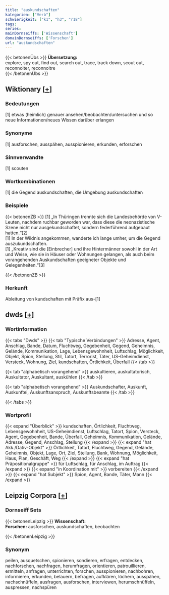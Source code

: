 ```yaml
---
title: "auskundschaften"
kategorien: ["Verb"]
schwierigkeit: ["k1", "h3", "r18"]
tags:
series:
mainDornseiffs: ['Wissenschaft']
domainDornseiffs: ['Forschen']
url: "auskundschaften"
---
```


{{< betonenÜbs >}}
**Übersetzung:**  
explore, spy out, find out, search out, trace, track down, scout out, reconnoiter, reconnoitre  
{{< /betonenÜbs >}}

## Wiktionary [[+](https://de.wiktionary.org/wiki/auskundschaften)]

### Bedeutungen
[1] etwas (heimlich) genauer ansehen/beobachten/untersuchen und so neue Informationen/neues Wissen darüber erlangen  

### Synonyme
[1] ausforschen, ausspähen, ausspionieren, erkunden, erforschen  

### Sinnverwandte
[1] scouten  

### Wortkombinationen
[1] die Gegend auskundschaften, die Umgebung auskundschaften  

### Beispiele
{{< betonenZB >}}
[1] „In Thüringen trennte sich die Landesbehörde von V-Leuten, nachdem ruchbar geworden war, dass diese die neonazistische Szene nicht nur ausgekundschaftet, sondern federführend aufgebaut hatten.“[2]  
[1] In der Wildnis angekommen, wanderte ich lange umher, um die Gegend auszukundschaften.  
[1] „Kreativ sind die [Einbrecher] und ihre Hintermänner sowohl in der Art und Weise, wie sie in Häuser oder Wohnungen gelangen, als auch beim vorangehenden Auskundschaften geeigneter Objekte und Gelegenheiten.“[3]  

{{< /betonenZB >}}
### Herkunft
Ableitung von kundschaften mit Präfix aus-[1]  



## dwds [[+](https://www.dwds.de/wb/auskundschaften)]

### Wortinformation
{{< tabs "Dwds" >}}
{{< tab "Typische Verbindungen" >}}
Adresse, Agent, Anschlag, Bande, Datum, Fluchtweg, Gegebenheit, Gegend, Geheimnis, Gelände, Kommunikation, Lage, Lebensgewohnheit, Luftschlag, Möglichkeit, Objekt, Spion, Stellung, Stil, Tatort, Terrorist, Täter, US-Geheimdienst, Versteck, Wohnung, Ziel, kundschaften, Örtlichkeit, Überfall
{{< /tab >}}

{{< tab "alphabetisch vorangehend" >}}
auskultieren, auskultatorisch, Auskultator, Auskultant, auskühlen
{{< /tab >}}

{{< tab "alphabetisch vorangehend" >}}
Auskundschafter, Auskunft, Auskunftei, Auskunftsanspruch, Auskunftsbeamte
{{< /tab >}}

{{< /tabs >}}

### Wortprofil
{{< expand "Überblick" >}} kundschaften, Örtlichkeit, Fluchtweg, Lebensgewohnheit, US-Geheimdienst, Luftschlag, Tatort, Spion, Versteck, Agent, Gegebenheit, Bande, Überfall, Geheimnis, Kommunikation, Gelände, Adresse, Gegend, Anschlag, Stellung {{< /expand >}}
{{< expand "hat Akk./Dativ-Objekt" >}} Örtlichkeit, Tatort, Fluchtweg, Gegend, Gelände, Geheimnis, Objekt, Lage, Ort, Ziel, Stellung, Bank, Wohnung, Möglichkeit, Haus, Plan, Geschäft, Weg {{< /expand >}}
{{< expand "hat Präpositionalgruppe" >}} für Luftschlag, für Anschlag, im Auftrag {{< /expand >}}
{{< expand "in Koordination mit" >}} vorbereiten {{< /expand >}}
{{< expand "hat Subjekt" >}} Spion, Agent, Bande, Täter, Mann {{< /expand >}}

## Leipzig Corpora [[+](https://corpora.uni-leipzig.de/en/res?word=auskundschaften&corpusId=deu_newscrawl-public_2018)]

### Dornseiff Sets
{{< betonenLeipzig >}}
**Wissenschaft:**  
**Forschen:** ausforschen, auskundschaften, beobachten  

{{< /betonenLeipzig >}}

### Synonym
peilen, ausquetschen, spionieren, sondieren, erfragen, entdecken, nachforschen, nachfragen, herumfragen, orientieren, patrouillieren, ermitteln, anfragen, unterrichten, forschen, ausspionieren, nachbohren, informieren, erkunden, belauern, befragen, aufklären, löchern, ausspähen, nachschnüffeln, ausfragen, ausforschen, interviewen, herumschnüffeln, auspressen, nachspüren

